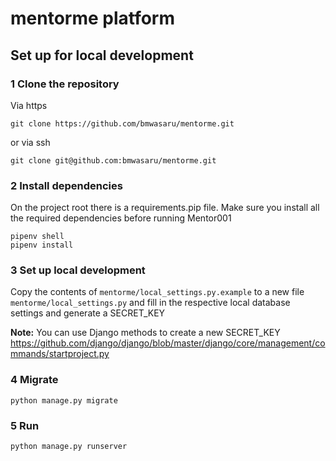 # mentorme platform

## Set up for local development

### 1 Clone the repository

Via https

    git clone https://github.com/bmwasaru/mentorme.git

or via ssh

    git clone git@github.com:bmwasaru/mentorme.git

### 2 Install dependencies
On the project root there is a requirements.pip file. Make sure you install all the required dependencies before running Mentor001

    pipenv shell
    pipenv install

### 3 Set up local development
Copy the contents of `mentorme/local_settings.py.example` to a new file `mentorme/local_settings.py` and fill in the respective local database settings and generate a SECRET_KEY


**Note:** You can use Django methods to create a new SECRET_KEY https://github.com/django/django/blob/master/django/core/management/commands/startproject.py

### 4 Migrate

    python manage.py migrate

### 5 Run

    python manage.py runserver
